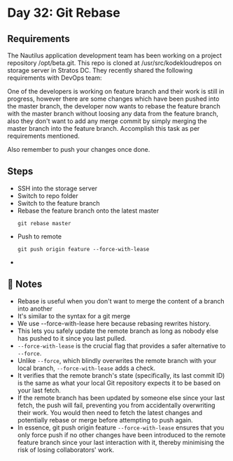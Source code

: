 # Day 32: Git Rebase

## Requirements
The Nautilus application development team has been working on a project repository /opt/beta.git. This repo is cloned at /usr/src/kodekloudrepos on storage server in Stratos DC. They recently shared the following requirements with DevOps team:

One of the developers is working on feature branch and their work is still in progress, however there are some changes which have been pushed into the master branch, the developer now wants to rebase the feature branch with the master branch without loosing any data from the feature branch, also they don't want to add any merge commit by simply merging the master branch into the feature branch. Accomplish this task as per requirements mentioned.

Also remember to push your changes once done.

## Steps
- SSH into the storage server
- Switch to repo folder
- Switch to the feature branch
- Rebase the feature branch onto the latest master
  ```console
  git rebase master
  ```
- Push to remote
  ```console
  git push origin feature --force-with-lease
  ```
- 

## 📝 Notes
- Rebase is useful when you don't want to merge the content of a branch into another
- It's similar to the syntax for a git merge
- We use --force-with-lease here because rebasing rewrites history.
- This lets you safely update the remote branch as long as nobody else has pushed to it since you last pulled.
- `--force-with-lease` is the crucial flag that provides a safer alternative to `--force`.
- Unlike `--force`, which blindly overwrites the remote branch with your local branch, `--force-with-lease` adds a check.
- It verifies that the remote branch's state (specifically, its last commit ID) is the same as what your local Git repository expects it to be based on your last fetch.
- If the remote branch has been updated by someone else since your last fetch, the push will fail, preventing you from accidentally overwriting their work. You would then need to fetch the latest changes and potentially rebase or merge before attempting to push again.
- In essence, git push origin feature `--force-with-lease` ensures that you only force push if no other changes have been introduced to the remote feature branch since your last interaction with it, thereby minimising the risk of losing collaborators' work.
